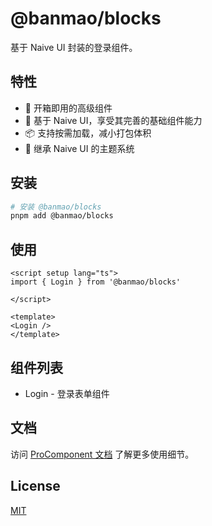 # @banmao/blocks

基于 Naive UI 封装的登录组件。

## 特性

- 🚀 开箱即用的高级组件
- 💪 基于 Naive UI，享受其完善的基础组件能力
- 📦 支持按需加载，减小打包体积
- 🎨 继承 Naive UI 的主题系统

## 安装

```bash
# 安装 @banmao/blocks
pnpm add @banmao/blocks
```

## 使用

```vue
<script setup lang="ts">
import { Login } from '@banmao/blocks'

</script>

<template>
<Login />
</template>
```

## 组件列表

- Login - 登录表单组件

## 文档

访问 [ProComponent 文档](https://procomponent.banmao.cc/blocks) 了解更多使用细节。

## License

[MIT](./LICENSE)
